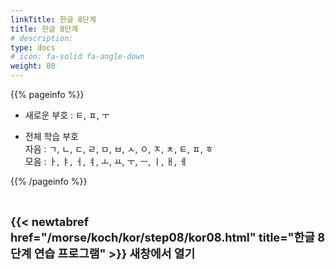 ```yaml
---
linkTitle: 한글 8단계
title: 한글 8단계
# description: 
type: docs
# icon: fa-solid fa-angle-down
weight: 80
---
```


{{% pageinfo %}}

* 새로운 부호 : ㅌ, ㅍ, ㅜ

* 전체 학습 부호<br>
자음 : ㄱ, ㄴ, ㄷ, ㄹ, ㅁ, ㅂ, ㅅ, ㅇ, ㅈ, ㅊ, ㅌ, ㅍ, ㅎ<br>
모음 : ㅏ, ㅑ, ㅓ, ㅕ, ㅗ, ㅛ, ㅜ, ㅡ, ㅣ, ㅐ, ㅔ<br>

{{% /pageinfo %}}

<br>

<b><span style="font-size:130%">{{< newtabref href="/morse/koch/kor/step08/kor08.html" title="한글 8단계 연습 프로그램" >}} 새창에서 열기</span></b>


